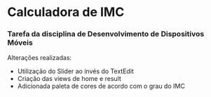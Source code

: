 # Calculadora de IMC

### Tarefa da disciplina de Desenvolvimento de Dispositivos Móveis

Alterações realizadas:
- Utilização do Slider ao invés do TextEdit
- Criação das views de home e result
- Adicionada paleta de cores de acordo com o grau do IMC
